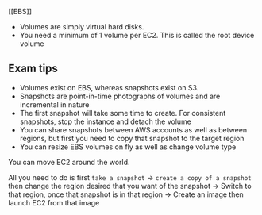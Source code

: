 [[EBS]]
- Volumes are simply virtual hard disks.
- You need a minimum of 1 volume per EC2. This is called the root device volume


## Exam tips

- Volumes exist on EBS, whereas snapshots exist on S3.
- Snapshots are point-in-time photographs of volumes and are incremental in nature
- The first snapshot will take some time to create. For consistent snapshots, stop the instance and detach the volume
- You can share snapshots between AWS accounts as well as between regions, but first you need to copy that snapshot to the target region
- You can resize EBS volumes on fly as well as change volume type


You can move EC2 around the world. 

All you need to do is first `take a snapshot` 
-> `create a copy of a snapshot` then change the region desired that you want of the snapshot
-> Switch to that region, once that snapshot is in that region 
-> Create an image then launch EC2 from that image